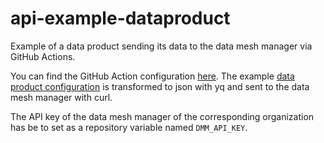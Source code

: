 # api-example-dataproduct
Example of a data product sending its data to the data mesh manager via GitHub Actions.

You can find the GitHub Action configuration [here](.github/workflows/data-product.yml).
The example [data product configuration](dataproduct.yml) is transformed to json with yq and sent to the data mesh manager with curl.

The API key of the data mesh manager of the corresponding organization has be to set as a repository variable named `DMM_API_KEY`.
